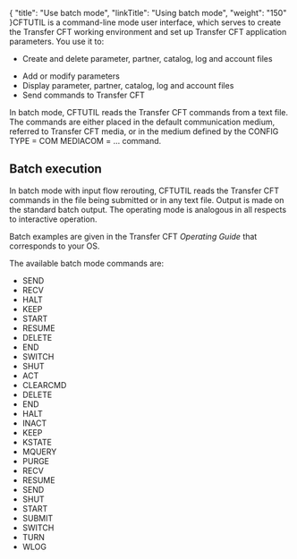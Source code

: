 {
    "title": "Use  batch mode",
    "linkTitle": "Using batch mode",
    "weight": "150"
}CFTUTIL is a command-line mode user interface, which serves to create
the Transfer CFT working environment and set up Transfer CFT application
parameters. You use it to:

- Create and delete parameter, partner, catalog, log and account files

<!-- -->

- Add or modify parameters
- Display parameter,
    partner, catalog, log and account files
- Send commands
    to Transfer CFT

In batch mode, CFTUTIL reads the Transfer CFT
commands from a text file. The commands are either placed in the default
communication medium, referred to Transfer CFT media, or in the
medium defined by the CONFIG TYPE = COM MEDIACOM = ... command.

<span id="Batch_execution"></span>

Batch execution
---------------

In batch mode with input flow rerouting, CFTUTIL reads the Transfer
CFT commands in the file being submitted or in any text file. Output is
made on the standard batch output. The operating mode is analogous in
all respects to interactive operation.

Batch examples are given in the
Transfer CFT *Operating Guide* that corresponds to your OS.

The available batch mode commands are:

- SEND
- RECV
- HALT
- KEEP
- START
- RESUME
- DELETE
- END
- SWITCH
- SHUT
- ACT
- CLEARCMD
- DELETE
- END
- HALT
- INACT
- KEEP
- KSTATE
- MQUERY
- PURGE
- RECV
- RESUME
- SEND  
- SHUT  
- START   
- SUBMIT  
- SWITCH
- TURN
- WLOG
